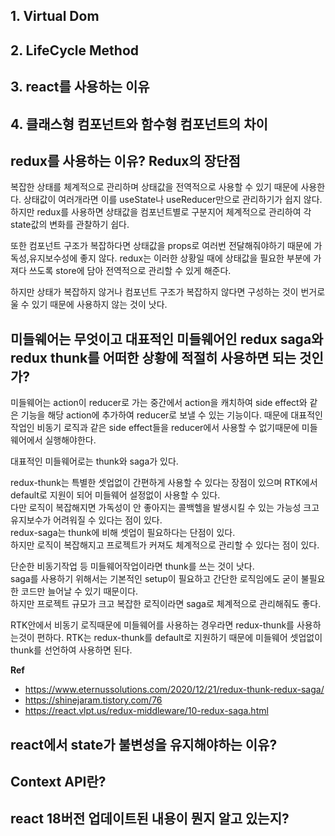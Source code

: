 ## 1. Virtual Dom

## 2. LifeCycle Method

## 3. react를 사용하는 이유

## 4. 클래스형 컴포넌트와 함수형 컴포넌트의 차이

## redux를 사용하는 이유? Redux의 장단점

복잡한 상태를 체계적으로 관리하며 상태값을 전역적으로 사용할 수 있기 때문에 사용한다.
상태값이 여러개라면 이를 useState나 useReducer만으로 관리하기가 쉽지 않다.
하지만 redux를 사용하면 상태값을 컴포넌트별로 구분지어 체계적으로 관리하여 각 state값의 변화를 관찰하기 쉽다.

또한 컴포넌트 구조가 복잡하다면 상태값을 props로 여러번 전달해줘야하기 때문에 가독성,유지보수성에 좋지 않다.
redux는 이러한 상황일 때에 상태값을 필요한 부분에 가져다 쓰도록 store에 담아 전역적으로 관리할 수 있게 해준다.

하지만 상태가 복잡하지 않거나 컴포넌트 구조가 복잡하지 않다면 구성하는 것이 번거로울 수 있기 때문에 사용하지 않는 것이 낫다.

## 미들웨어는 무엇이고 대표적인 미들웨어인 redux saga와 redux thunk를 어떠한 상황에 적절히 사용하면 되는 것인가?

미들웨어는 action이 reducer로 가는 중간에서 action을 캐치하여 side effect와 같은 기능을 해당 action에 추가하여 reducer로 보낼 수 있는 기능이다.
때문에 대표적인 작업인 비동기 로직과 같은 side effect들을 reducer에서 사용할 수 없기때문에 미들웨어에서 실행해야한다.

대표적인 미들웨어로는 thunk와 saga가 있다.

redux-thunk는 특별한 셋업없이 간편하게 사용할 수 있다는 장점이 있으며 RTK에서 default로 지원이 되어 미들웨어 설정없이 사용할 수 있다.  
 다만 로직이 복잡해지면 가독성이 안 좋아지는 콜백헬을 발생시킬 수 있는 가능성 크고 유지보수가 어려워질 수 있다는 점이 있다.  
redux-saga는 thunk에 비해 셋업이 필요하다는 단점이 있다.  
 하지만 로직이 복잡해지고 프로젝트가 커져도 체계적으로 관리할 수 있다는 점이 있다.

단순한 비동기작업 등 미들웨어작업이라면 thunk를 쓰는 것이 낫다.  
saga를 사용하기 위해서는 기본적인 setup이 필요하고 간단한 로직임에도 굳이 불필요한 코드만 늘어날 수 있기 때문이다.  
하지만 프로젝트 규모가 크고 복잡한 로직이라면 saga로 체계적으로 관리해줘도 좋다.

RTK안에서 비동기 로직때문에 미들웨어를 사용하는 경우라면 redux-thunk를 사용하는것이 편하다.
RTK는 redux-thunk를 default로 지원하기 때문에 미들웨어 셋업없이 thunk를 선언하여 사용하면 된다.

**Ref**

- https://www.eternussolutions.com/2020/12/21/redux-thunk-redux-saga/
- https://shinejaram.tistory.com/76
- https://react.vlpt.us/redux-middleware/10-redux-saga.html

## react에서 state가 불변성을 유지해야하는 이유?

## Context API란?

## react 18버전 업데이트된 내용이 뭔지 알고 있는지?
